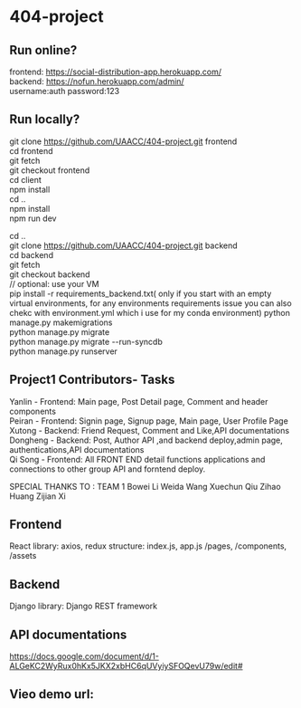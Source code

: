 # 404-project



## Run online?
frontend: https://social-distribution-app.herokuapp.com/<br/>
backend: https://nofun.herokuapp.com/admin/<br/>
username:auth
password:123


## Run locally?
git clone https://github.com/UAACC/404-project.git frontend <br/>
cd frontend<br/>
git fetch<br/>
git checkout frontend<br/>
cd client<br/>
npm install<br/>
cd ..<br/>
npm install<br/>
npm run dev<br/>

cd ..<br/>
git clone https://github.com/UAACC/404-project.git backend<br/>
cd backend<br/>
git fetch<br/>
git checkout backend<br/>
// optional: use your VM<br/>
pip install -r requirements_backend.txt( only if you start with an empty virtual environments, for any environments requirements issue you can also chekc with environment.yml which i use for my conda environment)
python manage.py makemigrations<br/>
python manage.py migrate<br/>
python manage.py migrate --run-syncdb<br/>
python manage.py runserver<br/>



## Project1 Contributors- Tasks
Yanlin - Frontend:  Main page, Post Detail page, Comment and header components <br />
Peiran - Frontend: Signin page, Signup page, Main page, User Profile Page<br />
Xutong - Backend: Friend Request, Comment and Like,API documentations <br />
Dongheng - Backend: Post, Author API ,and backend deploy,admin page, authentications,API documentations<br />
Qi Song - Frontend: All FRONT END  detail functions applications and connections to other group API and forntend deploy. <br />


SPECIAL THANKS TO :
TEAM 1
Bowei Li	Weida Wang	Xuechun Qiu	Zihao Huang	Zijian Xi

## Frontend
React
library: axios, redux
structure: index.js, app.js /pages, /components, /assets


## Backend
Django
library: Django REST framework

## API documentations
https://docs.google.com/document/d/1-ALGeKC2WyRux0hKx5JKX2xbHC6qUVyiySFOQevU79w/edit#

## Vieo demo url:



